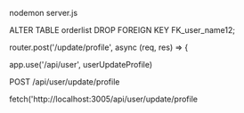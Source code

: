 nodemon server.js

<!-- 到myphpadmin執行 -->

ALTER TABLE orderlist DROP FOREIGN KEY FK_user_name12;

<!-- routes -->

router.post('/update/profile', async (req, res) => {

<!-- app.js -->

app.use('/api/user', userUpdateProfile)

<!-- console -->

POST /api/user/update/profile

<!-- 前端 -->

fetch('http://localhost:3005/api/user/update/profile
